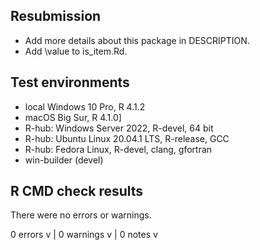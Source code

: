
## Resubmission

* Add more details about this package in DESCRIPTION.
* Add \value to is_item.Rd.

## Test environments

* local Windows 10 Pro, R 4.1.2
* macOS Big Sur, R 4.1.0]
* R-hub: Windows Server 2022, R-devel, 64 bit
* R-hub: Ubuntu Linux 20.04.1 LTS, R-release, GCC
* R-hub: Fedora Linux, R-devel, clang, gfortran
* win-builder (devel)

## R CMD check results

There were no errors or warnings.

0 errors v | 0 warnings v | 0 notes v
